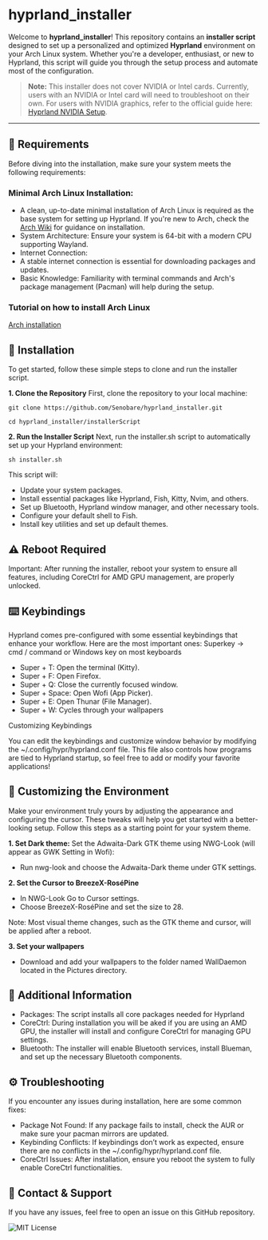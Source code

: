 # hyprland_installer
Welcome to **hyprland_installer**! This repository contains an **installer script** designed to set up a personalized and optimized **Hyprland** environment on your Arch Linux system. Whether you're a developer, enthusiast, or new to Hyprland, this script will guide you through the setup process and automate most of the configuration.

>**Note:** This installer does not cover NVIDIA or Intel cards. Currently, users with an NVIDIA or Intel card will need to troubleshoot on their own. For users with NVIDIA graphics, refer to the official guide here: [Hyprland NVIDIA Setup](https://wiki.hyprland.org/Nvidia/).
---

## 🌟 Requirements
Before diving into the installation, make sure your system meets the following requirements:

### Minimal Arch Linux Installation:
  - A clean, up-to-date minimal installation of Arch Linux is required as the base system for setting up Hyprland. If you're new to Arch, check the [Arch Wiki](https://wiki.archlinux.org/title/Main_page) for guidance on installation.
  - System Architecture: Ensure your system is 64-bit with a modern CPU supporting Wayland.
  - Internet Connection:
  - A stable internet connection is essential for downloading packages and updates.
  - Basic Knowledge: Familiarity with terminal commands and Arch's package management (Pacman) will help during the setup.

### Tutorial on how to install Arch Linux
[Arch installation](installerGuide/ARCHINSTALL_GUIDE.md)

## 🚀 Installation
To get started, follow these simple steps to clone and run the installer script.

**1. Clone the Repository**
First, clone the repository to your local machine:
```
git clone https://github.com/Senobare/hyprland_installer.git
```
```
cd hyprland_installer/installerScript
```
**2. Run the Installer Script**
Next, run the installer.sh script to automatically set up your Hyprland environment:
```
sh installer.sh
```
This script will:
- Update your system packages.
- Install essential packages like Hyprland, Fish, Kitty, Nvim, and others.
- Set up Bluetooth, Hyprland window manager, and other necessary tools.
- Configure your default shell to Fish.
- Install key utilities and set up default themes.

## ⚠️ Reboot Required
Important: After running the installer, reboot your system to ensure all features, including CoreCtrl for AMD GPU management, are properly unlocked.

## ⌨️ Keybindings
Hyprland comes pre-configured with some essential keybindings that enhance your workflow. Here are the most important ones:
Superkey -> cmd / command or Windows key on most keyboards

- Super + T: Open the terminal (Kitty).
- Super + F: Open Firefox.
- Super + Q: Close the currently focused window.
- Super + Space: Open Wofi (App Picker).
- Super + E: Open Thunar (File Manager).
- Super + W: Cycles through your wallpapers

Customizing Keybindings

You can edit the keybindings and customize window behavior by modifying the ~/.config/hypr/hyprland.conf file.
This file also controls how programs are tied to Hyprland startup, so feel free to add or modify your favorite applications!

## 🎨 Customizing the Environment
Make your environment truly yours by adjusting the appearance and configuring the cursor. These tweaks will help you get started with a better-looking setup.
Follow this steps as a starting point for your system theme. 

**1. Set Dark theme:**
Set the Adwaita-Dark GTK theme using NWG-Look (will appear as GWK Setting in Wofi):

  - Run nwg-look and choose the Adwaita-Dark theme under GTK settings.

**2. Set the Cursor to BreezeX-RoséPine**
  - In NWG-Look Go to Cursor settings.
  - Choose BreezeX-RoséPine and set the size to 28.

Note: Most visual theme changes, such as the GTK theme and cursor, will be applied after a reboot.

**3. Set your wallpapers**
  - Download and add your wallpapers to the folder named WallDaemon located in the Pictures directory.

## 🔧 Additional Information
  - Packages: The script installs all core packages needed for Hyprland
  - CoreCtrl: During installation you will be aked if you are using an AMD GPU, the installer will install and configure CoreCtrl for managing GPU settings.
  - Bluetooth: The installer will enable Bluetooth services, install Blueman, and set up the necessary Bluetooth components.

## ⚙️ Troubleshooting
If you encounter any issues during installation, here are some common fixes:

  - Package Not Found: If any package fails to install, check the AUR or make sure your pacman mirrors are updated.
  - Keybinding Conflicts: If keybindings don’t work as expected, ensure there are no conflicts in the ~/.config/hypr/hyprland.conf file.
  - CoreCtrl Issues: After installation, ensure you reboot the system to fully enable CoreCtrl functionalities.

## 💬 Contact & Support
If you have any issues, feel free to open an issue on this GitHub repository.

![MIT License](https://img.shields.io/badge/License-MIT-blue.svg)

